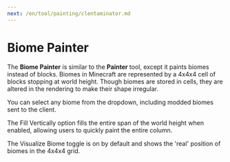 ```yaml
---
next: /en/tool/painting/clentaminator.md
---
```


# Biome Painter

The **Biome Painter** is similar to the **Painter** tool, except it paints biomes instead of blocks. Biomes in Minecraft are represented by a 4x4x4 cell of blocks stopping at world height. Though biomes are stored in cells, they are altered in the rendering to make their shape irregular.

You can select any biome from the dropdown, including modded biomes sent to the client.

The Fill Vertically option fills the entire span of the world height when enabled, allowing users to quickly paint the entire column.

The Visualize Biome toggle is on by default and shows the 'real' position of biomes in the 4x4x4 grid.
